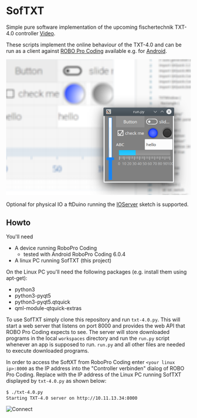 # SofTXT

Simple pure software implementation of the upcoming fischertechnik
TXT-4.0 controller [Video](https://youtu.be/1ub4-ASsy-U).

These scripts implement the online behaviour of the TXT-4.0 and can be
run as a client against [ROBO Pro
Coding](https://docs.fischertechnik-cloud.com/books/robo-pro-coding)
available e.g. for
[Android](https://play.google.com/store/apps/details?id=eu.beemo.roboprocoding).

![Screenshot](screen.png)

Optional for physical IO a ftDuino running the [IOServer](https://github.com/harbaum/ftduino/tree/master/ftduino/libraries/WebUSB/examples/IoServer) sketch is supported.

## Howto

You'll need

- A device running RoboPro Coding
  - tested with Android RoboPro Coding 6.0.4
- A linux PC running SofTXT (this project)

On the Linux PC you'll need the following packages (e.g. install them using apt-get):

- python3
- python3-pyqt5
- python3-pyqt5.qtquick
- qml-module-qtquick-extras

To use SofTXT simply clone this repository and run
```txt-4.0.py```. This will start a web server that listens on port
8000 and provides the web API that ROBO Pro Coding expects to see. The
server will store downloaded programs in the local ```workspaces```
directory and run the ```run.py``` script whenever an app is supposed
to run. ```run.py``` and all other files are needed to execute
downloaded programs.

In order to access the SoftXT from RoboPro Coding enter ```<your linux
ip>:8000``` as the IP address into the "Controller verbinden" dialog
of ROBO Pro Coding. Replace <your linux ip> with the IP address of the
Linux PC running SofTXT displayed by ```txt-4.0.py``` as shown below:

```
$ ./txt-4.0.py
Starting TXT-4.0 server on http://10.11.13.34:8000
```

![Connect](connect.png)
